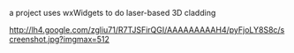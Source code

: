 a project uses wxWidgets to do laser-based 3D cladding


http://lh4.google.com/zgliu71/R7TJSFirQGI/AAAAAAAAAH4/pyFjoLY8S8c/screenshot.jpg?imgmax=512
